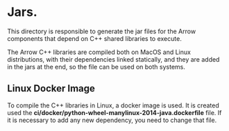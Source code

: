 <!--
Licensed to the Apache Software Foundation (ASF) under one
or more contributor license agreements.  See the NOTICE file
distributed with this work for additional information
regarding copyright ownership.  The ASF licenses this file
to you under the Apache License, Version 2.0 (the
"License"); you may not use this file except in compliance
with the License.  You may obtain a copy of the License at

http://www.apache.org/licenses/LICENSE-2.0

Unless required by applicable law or agreed to in writing, software
distributed under the License is distributed on an "AS IS" BASIS,
WITHOUT WARRANTIES OR CONDITIONS OF ANY KIND, either express or implied.
See the License for the specific language governing permissions and
limitations under the License.
-->

# Jars.

This directory is responsible to generate the jar files for the Arrow components that depend on C++ shared libraries to execute.

The Arrow C++ libraries are compiled both on MacOS and Linux distributions, with their dependencies linked statically, and they are added
in the jars at the end, so the file can be used on both systems.

## Linux Docker Image
To compile the C++ libraries in Linux, a docker image is used. 
It is created used the **ci/docker/python-wheel-manylinux-2014-java.dockerfile** file. 
If it is necessary to add any new dependency, you need to change that file.